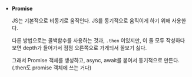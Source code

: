 - **Promise**

  JS는 기본적으로 비동기로 움직인다. JS를 동기적으로 움직이게 하기 위해 사용한다.

  다른 방법으로는 콜백함수를 사용하는 것과, `.then` 이있지만, 이 둘 모두 작성하다보면 depth가 들어가서 점점 오른쪽으로 가게되서 꼴보기 싫다.

  그래서 Promise 객체를 생성하고, async, await를 붙여서 동기적으로 만든다. (.then도 promise 객체에 쓰는 거다)